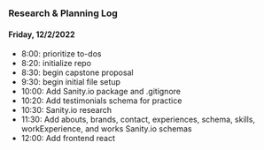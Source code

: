 ### Research & Planning Log
#### Friday, 12/2/2022
* 8:00: prioritize to-dos
* 8:20: initialize repo
* 8:30: begin capstone proposal
* 9:30: begin initial file setup
* 10:00: Add Sanity.io package and .gitignore
* 10:20: Add testimonials schema for practice
* 10:30: Sanity.io research
* 11:30: Add abouts, brands, contact, experiences, schema, skills, workExperience, and works Sanity.io schemas
* 12:00: Add frontend react 